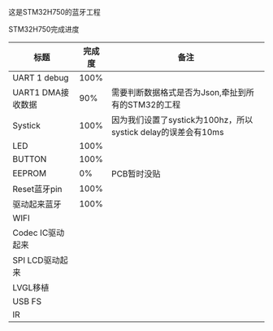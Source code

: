 这是STM32H750的蓝牙工程



STM32H750完成进度

| 标题              | 完成度 | 备注                                                         |
| ----------------- | ------ | ------------------------------------------------------------ |
| UART 1 debug      | 100%   |                                                              |
| UART1 DMA接收数据 | 90%    | 需要判断数据格式是否为Json,牵扯到所有的STM32的工程           |
| Systick           | 100%   | 因为我们设置了systick为100hz，所以systick delay的误差会有10ms |
| LED               | 100%   |                                                              |
| BUTTON            | 100%   |                                                              |
| EEPROM            | 0%     | PCB暂时没贴                                                  |
| Reset蓝牙pin      | 100%   |                                                              |
| 驱动起来蓝牙      | 100%   |                                                              |
| WIFI              |        |                                                              |
| Codec IC驱动起来  |        |                                                              |
| SPI LCD驱动起来   |        |                                                              |
| LVGL移植          |        |                                                              |
| USB FS            |        |                                                              |
| IR                |        |                                                              |

